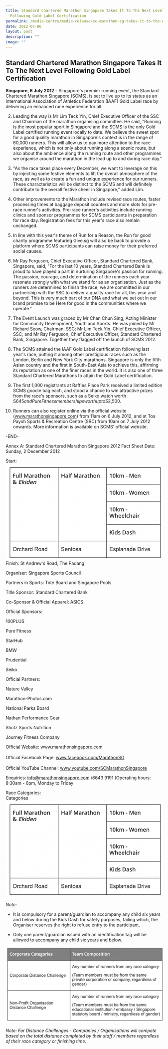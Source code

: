 ```yaml
---
title: Standard Chartered Marathon Singapore Takes It To The Next Level
  Following Gold Label Certification
permalink: /media-centre/media-release/sc-marathon-sg-takes-it-to-the-next-level-following-gold-label-cert/
date: 2012-07-06
layout: post
description: ""
image: ""
---
```

## **Standard Chartered Marathon Singapore Takes It To The Next Level Following Gold Label Certification**

**Singapore, 6 July 2012** - Singapore's premier running event, the Standard Chartered Marathon Singapore (SCMS), is set to live up to its status as an International Association of Athletics Federation (IAAF) Gold Label race by delivering an enhanced race experience for all.

2. Leading the way is Mr Lim Teck Yin, Chief Executive Officer of the SSC and Chairman of the marathon organising committee. He said, "Running is the most popular sport in Singapore and the SCMS is the only Gold Label certified running event locally to date. We believe the sweet spot for a good quality marathon in Singapore's context is in the range of 60,000 runners. This will allow us to pay more attention to the race experience, which is not only about running along a scenic route, but also about the ambience along the running route and other programmes we organise around the marathon in the lead up to and during race day."

3. "As the race takes place every December, we want to leverage on this by injecting some festive elements to lift the overall atmosphere of the race, as well as to create a fun and unique experience for our runners. These characteristics will be distinct to the SCMS and will definitely contribute to the overall festive cheer in Singapore," added Lim.

4. Other improvements to the Marathon include revised race routes, faster processing times at baggage deposit counters and more slots for pre-race runner's activities. Pre-race runner's activities include running clinics and sponsor programmes for SCMS participants in preparation for race day. Registration fees for this year's race also remain unchanged.

5. In line with this year's theme of Run for a Reason, the Run for good charity programme featuring Give.sg will also be back to provide a platform where SCMS participants can raise money for their preferred social causes.

6. Mr Ray Ferguson, Chief Executive Officer, Standard Chartered Bank, Singapore, said, "For the last 10 years, Standard Chartered Bank is proud to have played a part in nurturing Singapore's passion for running. The passion, courage, and determination of the runners each year resonate strongly with what we stand for as an organisation. Just as the runners are determined to finish the race, we are committed in our partnership with the SSC to deliver a quality race for all, this year and beyond. This is very much part of our DNA and what we set out in our brand promise to be Here for good in the communities where we operate."

7. The Event Launch was graced by Mr Chan Chun Sing, Acting Minister for Community Development, Youth and Sports. He was joined by Mr Richard Seow, Chairman, SSC; Mr Lim Teck Yin, Chief Executive Officer, SSC; and Mr Ray Ferguson, Chief Executive Officer, Standard Chartered Bank, Singapore. Together they flagged off the launch of SCMS 2012.

8.  The SCMS attained the IAAF Gold Label certification following last year's race, putting it among other prestigious races such as the London, Berlin and New York City marathons. Singapore is only the fifth Asian country and the first in South-East Asia to achieve this, affirming its reputation as one of the finer races in the world. It is also one of three Standard Chartered Marathons to attain the Gold Label certification.

9. The first 1,000 registrants at Raffles Place Park received a limited edition SCMS goodie bag each, and stood a chance to win attractive prizes from the race's sponsors, such as a Seiko watch worth S$645 and Pure Fitness memberships worth up to S$2,500.

10. Runners can also register online via the official website (www.marathonsingapore.com) from 11am on 6 July 2012, and at Toa Payoh Sports & Recreation Centre (SRC) from 10am on 7 July 2012 onwards. More information is available on SCMS' official website.

-END-

Annex A: Standard Chartered Marathon Singapore 2012 Fact Sheet
Date: Sunday, 2 December 2012

Start:                               
![](/images/Media%20Centre/Media%20Release/2012/Jul/Annex%20A-%20Standard%20Chartered%20Marathon%20Singapore%202012%20Fact%20Sheet.png)
Finish: St Andrew's Road, The Padang

 Organiser: Singapore Sports Council

 Partners in Sports: Tote Board and Singapore Pools

 Title Sponsor: Standard Chartered Bank

 Co-Sponsor & Official Apparel: ASICS

 Official Sponsors:

100PLUS

Pure Fitness

StarHub

BMW

Prudential

Seiko

 Official Partners:                 

Nature Valley

Marathon-Photos.com

National Parks Board

Nathan Performance Gear

Shotz Sports Nutrition

Journey Fitness Company

Official Website: www.marathonsingapore.com  
<br>
Official Facebook Page: www.facebook.com/MarathonSG  
<br>
Official YouTube Channel: www.youtube.com/SCMarathonSingapore  

Enquiries: info@marathonsingapore.com /6643 9191 (Operating hours: 8:30am - 6pm, Monday to Friday

Race Categories:
<br>Categories
![](/images/Media%20Centre/Media%20Release/2012/Jul/Annex%20A-%20Standard%20Chartered%20Marathon%20Singapore%202012%20Fact%20Sheet.png)

*Note:*
*    It is compulsory for a parent/guardian to accompany any child six years and below during the Kids Dash for safety purposes, failing which, the Organiser reserves the right to refuse entry to the participant.

*    Only one parent/guardian issued with an identification tag will be allowed to accompany any child six years and below.

![](/images/Media%20Centre/Media%20Release/2012/Jul/SC%20Marathon%20SG%20Takes%20It%20To%20The%20Next%20Level%20Following%20Gold%20Label%20CertificationIMAGE2.png)

*Note: For Distance Challenges - Companies / Organisations will compete based on the total distance completed by their staff / members regardless of their race category or finishing time.*